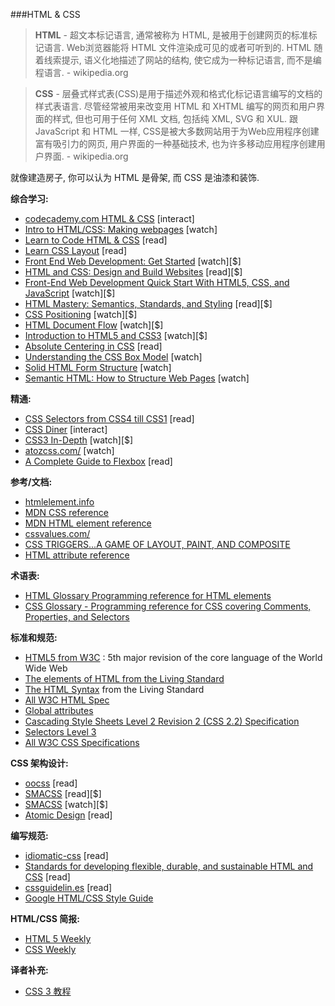 ###HTML & CSS

>**HTML** - 超文本标记语言, 通常被称为 HTML, 是被用于创建网页的标准标记语言. Web浏览器能将 HTML 文件渲染成可见的或者可听到的. HTML 随着线索提示, 语义化地描述了网站的结构, 使它成为一种标记语言, 而不是编程语言. - wikipedia.org

>**CSS** - 层叠式样式表(CSS)是用于描述外观和格式化标记语言编写的文档的样式表语言. 尽管经常被用来改变用 HTML 和 XHTML 编写的网页和用户界面的样式, 但也可用于任何 XML 文档, 包括纯 XML, SVG 和 XUL. 跟 JavaScript 和 HTML 一样, CSS是被大多数网站用于为Web应用程序创建富有吸引力的网页, 用户界面的一种基础技术, 也为许多移动应用程序创建用户界面. - wikipedia.org

就像建造房子, 你可以认为 HTML 是骨架, 而 CSS 是油漆和装饰. 

**综合学习:**
<ul>
<li><a href="https://www.codecademy.com/tracks/web" target="_blank">codecademy.com HTML &amp; CSS</a> [interact]</li>
<li><a href="https://www.khanacademy.org/computing/computer-programming/html-css" target="_blank">Intro to HTML/CSS: Making webpages</a> [watch]</li>
<li><a href="http://learn.shayhowe.com/html-css/" target="_blank">Learn to Code HTML &amp; CSS</a> [read]</li>
<li><a href="http://learnlayout.com/" target="_blank">Learn CSS Layout</a> [read]</li>
<li><a href="http://www.pluralsight.com/courses/front-end-web-development-get-started" target="_blank">Front End Web Development: Get Started</a> [watch][$]</li>
<li><a href="http://www.amazon.com/gp/product/1118008189/ref=as_li_tl?ie=UTF8&amp;camp=1789&amp;creative=390957&amp;creativeASIN=1118008189&amp;linkCode=as2&amp;tag=fronenddevejo-20&amp;linkId=V4CUOSZZARJURWZD" target="_blank">HTML and CSS: Design and Build Websites</a> [read][$]</li>
<li><a href="http://www.pluralsight.com/courses/front-end-web-app-html5-javascript-css" target="_blank">Front-End Web Development Quick Start With HTML5, CSS, and JavaScript</a> [watch][$]</li>
<li><a href="http://www.amazon.com/gp/product/1590597656/ref=as_li_tl?ie=UTF8&amp;camp=1789&amp;creative=390957&amp;creativeASIN=1590597656&amp;linkCode=as2&amp;tag=fronenddevejo-20&amp;linkId=VFZVICLZO6GUZQI2" target="_blank">HTML Mastery: Semantics, Standards, and Styling</a> [read][$]</li>
<li><a href="http://www.pluralsight.com/courses/css-positioning-1834" target="_blank">CSS Positioning</a> [watch][$]</li>
<li><a href="http://www.pluralsight.com/courses/html-document-flow-1837" target="_blank">HTML Document Flow</a> [watch][$]</li>
<li><a href="https://frontendmasters.com/courses/introduction-html5-css3/" target="_blank">Introduction to HTML5 and CSS3</a> [watch][$]</li>
<li><a href="http://codepen.io/shshaw/full/gEiDt" target="_blank">Absolute Centering in CSS</a> [read]</li>
<li><a href="https://webdesign.tutsplus.com/courses/understanding-the-css-box-model" target="_blank">Understanding the CSS Box Model</a> [watch]</li>
<li><a href="https://webdesign.tutsplus.com/courses/solid-html-form-structure" target="_blank">Solid HTML Form Structure</a> [watch]</li>
<li><a href="https://webdesign.tutsplus.com/courses/semantic-html-how-to-structure-web-pages" target="_blank">Semantic HTML: How to Structure Web Pages</a> [watch]</li>
</ul>

**精通:**
<ul>
<li><a href="http://css4-selectors.com/selectors/" target="_blank">CSS Selectors from CSS4 till CSS1</a> [read]</li>
<li><a href="http://flukeout.github.io/" target="_blank">CSS Diner</a> [interact]</li>
<li><a href="https://frontendmasters.com/courses/css3-in-depth/" target="_blank">CSS3 In-Depth</a> [watch][$]</li>
<li><a href="http://www.atozcss.com/" target="_blank">atozcss.com/</a> [watch]</li>
<li><a href="https://css-tricks.com/snippets/css/a-guide-to-flexbox/" target="_blank">A Complete Guide to Flexbox</a> [read]</li>
</ul>

**参考/文档:**
<ul>
<li><a href="http://htmlelement.info/" target="_blank">htmlelement.info</a></li>
<li><a href="https://developer.mozilla.org/en-US/docs/Web/CSS/Reference" target="_blank">MDN CSS reference</a></li>
<li><a href="https://developer.mozilla.org/en-US/docs/Web/HTML/Element" target="_blank">MDN HTML element reference</a></li>
<li><a href="http://cssvalues.com/" target="_blank">cssvalues.com/</a></li>
<li><a href="http://csstriggers.com/" target="_blank">CSS TRIGGERS...A GAME OF LAYOUT, PAINT, AND COMPOSITE</a></li>
<li><a href="https://developer.mozilla.org/en-US/docs/Web/HTML/Attributes" target="_blank">HTML attribute reference</a></li>
</ul>

**术语表:**
<ul>
<li><a href="https://www.codecademy.com/articles/glossary-html" target="_blank">HTML Glossary Programming reference for HTML elements</a></li>
<li><a href="https://www.codecademy.com/articles/glossary-css" target="_blank">CSS Glossary - Programming reference for CSS covering Comments, Properties, and Selectors</a></li>
</ul>

**标准和规范:**
<ul>
<li><a href="http://www.w3.org/TR/html5/" target="_blank">HTML5 from W3C</a> : 5th major revision of the core language of the World Wide Web</li>
<li><a href="https://html.spec.whatwg.org/multipage/semantics.html#semantics" target="_blank">The elements of HTML from the Living Standard</a></li>
<li><a href="https://html.spec.whatwg.org/multipage/syntax.html#syntax" target="_blank">The HTML Syntax</a> from the Living Standard</li>
<li><a href="http://www.w3.org/standards/techs/html#w3c_all" target="_blank">All W3C HTML Spec</a></li>
<li><a href="https://developer.mozilla.org/en-US/docs/Web/HTML/Global_attributes" target="_blank">Global attributes</a></li>
<li><a href="https://drafts.csswg.org/css2/" target="_blank">Cascading Style Sheets Level 2 Revision 2 (CSS 2.2) Specification</a></li>
<li><a href="http://www.w3.org/TR/css3-selectors/" target="_blank">Selectors Level 3</a></li>
<li><a href="http://www.w3.org/Style/CSS/current-work#roadmap" target="_blank">All W3C CSS Specifications</a></li>
</ul>

**CSS 架构设计:**
<ul>
<li><a href="http://oocss.org/" target="_blank">oocss</a> [read]</li>
<li><a href="https://smacss.com/" target="_blank">SMACSS</a> [read][$]</li>
<li><a href="https://frontendmasters.com/courses/smacss/" target="_blank">SMACSS</a> [watch][$]</li>
<li><a href="http://atomicdesign.bradfrost.com/" target="_blank">Atomic Design</a> [read]</li>
</ul>

**编写规范:**
<ul>
<li><a href="https://github.com/necolas/idiomatic-css" target="_blank">idiomatic-css</a> [read]</li>
<li><a href="http://mdo.github.io/code-guide/" target="_blank">Standards for developing flexible, durable, and sustainable HTML and CSS</a> [read]</li>
<li><a href="http://cssguidelin.es/" target="_blank">cssguidelin.es</a> [read]</li>
<li><a href="http://google-styleguide.googlecode.com/svn/trunk/htmlcssguide.xml#General_Formatting" target="_blank">Google HTML/CSS Style Guide</a></li>
</ul>

**HTML/CSS 简报:**
<ul>
<li><a href="http://html5weekly.com/" target="_blank">HTML 5 Weekly</a></li>
<li><a href="http://css-weekly.com/archives/" target="_blank">CSS Weekly</a></li>
</ul>

**译者补充:**

* [CSS 3 教程](https://waylau.gitbooks.io/css3-tutorial/content/docs/Introduction.html)

